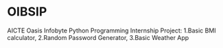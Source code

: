 # OIBSIP
AICTE Oasis Infobyte Python Programming Internship Project: 1.Basic BMI calculator, 2.Random Password Generator, 3.Basic Weather App 
